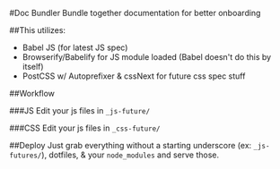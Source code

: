 #Doc Bundler
Bundle together documentation for better onboarding

##This utilizes:
  - Babel JS (for latest JS spec)
  - Browserify/Babelify for JS module loaded (Babel doesn't do this by itself)
  - PostCSS w/ Autoprefixer & cssNext for future css spec stuff

##Workflow

###JS
Edit your js files in `_js-future/`

###CSS
Edit your js files in `_css-future/`

##Deploy
Just grab everything without a starting underscore (ex: `_js-futures/`), dotfiles, &amp; your `node_modules` and serve those.
